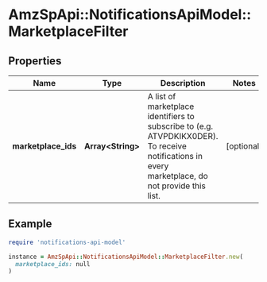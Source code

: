 # AmzSpApi::NotificationsApiModel::MarketplaceFilter

## Properties

| Name | Type | Description | Notes |
| ---- | ---- | ----------- | ----- |
| **marketplace_ids** | **Array&lt;String&gt;** | A list of marketplace identifiers to subscribe to (e.g. ATVPDKIKX0DER). To receive notifications in every marketplace, do not provide this list. | [optional] |

## Example

```ruby
require 'notifications-api-model'

instance = AmzSpApi::NotificationsApiModel::MarketplaceFilter.new(
  marketplace_ids: null
)
```

